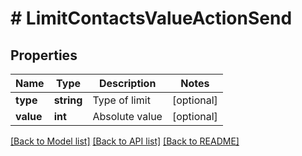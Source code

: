 # # LimitContactsValueActionSend

## Properties

Name | Type | Description | Notes
------------ | ------------- | ------------- | -------------
**type** | **string** | Type of limit | [optional]
**value** | **int** | Absolute value | [optional]

[[Back to Model list]](../../README.md#models) [[Back to API list]](../../README.md#endpoints) [[Back to README]](../../README.md)
